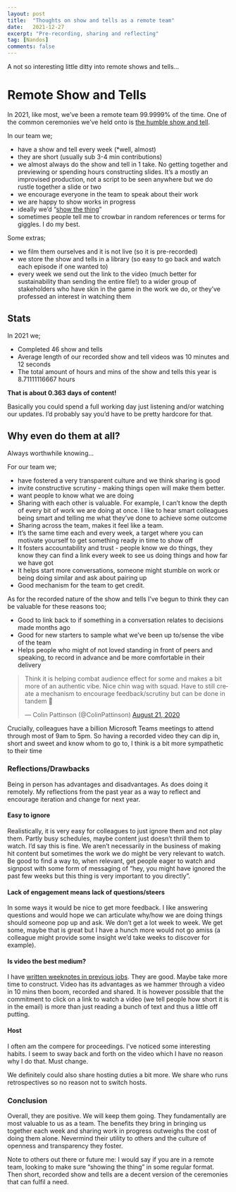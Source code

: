 ```yaml
---
layout: post
title:  "Thoughts on show and tells as a remote team"
date:   2021-12-27
excerpt: "Pre-recording, sharing and reflecting"
tag: [Nandos]
comments: false
---
```

A not so interesting little ditty into remote shows and tells…

# Remote Show and Tells
In 2021, like most, we’ve been a remote team 99.9999% of the time. One of the common ceremonies we’ve held onto is [the humble show and tell](https://markdalgarno.medium.com/the-show-and-tell-what-its-for-and-how-to-do-it-right-32c2c7b3708b).  

In our team we;
- have a show and tell every week (*well, almost)
- they are short (usually sub 3-4 min contributions)
- we almost always do the show and tell in 1 take. No getting together and previewing or spending hours constructing slides. It’s a mostly an improvised production, not a script to be seen anywhere but we do rustle together a slide or two
- we encourage everyone in the team to speak about their work
- we are happy to show works in progress
- ideally we’d “[show the thing](https://gdsengagement.blog.gov.uk/2016/11/04/what-we-mean-when-we-say-show-the-thing/)”
- sometimes people tell me to crowbar in random references or terms for giggles. I do my best. 

Some extras;
- we film them ourselves and it is not live (so it is pre-recorded)
- we store the show and tells in a library (so easy to go back and watch each episode if one wanted to)
- every week we send out the link to the video (much better for sustainability than sending the entire file!) to a wider group of stakeholders who have skin in the game in the work we do, or they’ve professed an interest in watching them 

## Stats
In 2021 we;
- Completed 46 show and tells
- Average length of our recorded show and tell videos was 10 minutes and 12 seconds
- The total amount of hours and mins of the show and tells this year is 8.71111116667 hours

**That is about 0.363 days of content!**

Basically you could spend a full working day just listening and/or watching our updates. I’d probably say you’d have to be pretty hardcore for that.

## Why even do them at all?
Always worthwhile knowing…

For our team we;
- have fostered a very transparent culture and we think sharing is good
- invite constructive scrutiny - making things open will make them better.
- want people to know what we are doing
- Sharing with each other is valuable. For example, I can’t know the depth of every bit of work we are doing at once. I like to hear smart colleagues being smart and telling me what they’ve done to achieve some outcome
- Sharing across the team, makes it feel like a team.
- It’s the same time each and every week, a target where  you can motivate yourself to get something ready in time to show off
- It fosters accountability and trust - people know we do things, they know they can find a link every week to see us doing things and how far we have got
- It helps start more conversations, someone might stumble on work or being doing similar and ask about pairing up
- Good mechanism for the team to get credit.

As for the recorded nature of the show and tells I’ve begun to think they can be valuable for these reasons too;
- Good to link back to if something in a conversation relates to decisions made months ago
- Good for new starters to sample what we’ve been up to/sense the vibe of the team
- Helps people who might of not loved standing in front of peers and speaking, to record in advance and be more comfortable in their delivery

<blockquote class="twitter-tweet"><p lang="en" dir="ltr">Think it is helping combat audience effect for some and makes a bit more of an authentic vibe. Nice chin wag with squad. Have to still create a mechanism to encourage feedback/scrutiny but can be done in tandem 🙂</p>&mdash; Colin Pattinson (@ColinPattinson) <a href="https://twitter.com/ColinPattinson/status/1296816908822548480?ref_src=twsrc%5Etfw">August 21, 2020</a></blockquote> <script async src="https://platform.twitter.com/widgets.js" charset="utf-8"></script>

Crucially, colleagues have a billion Microsoft Teams meetings to attend through most of 9am to 5pm. So having a recorded video they can dip in, short and sweet and know whom to go to, I think is a bit more sympathetic to their time

### Reflections/Drawbacks
Being in person has advantages and disadvantages. As does doing it remotely. My reflections from the past year as a way to reflect and encourage iteration and change for next year.

#### Easy to ignore
Realistically, it is very easy for colleagues to just ignore them and not play them. Partly busy schedules, maybe content just doesn’t thrill them to watch. I’d say this is fine. We aren’t necessarily in the business of making hit content but sometimes the work we do might be very relevant to watch. Be good to find a way to, when relevant, get people eager to watch and signpost with some form of messaging of “hey, you might have ignored the past few weeks but this thing is very important to you directly”.

#### Lack of engagement means lack of questions/steers
In some ways it would be nice to get more feedback. I like answering questions and would hope we can articulate why/how we are doing things should someone pop up and ask. We don’t get a lot week to week. We get some, maybe that is great but I have a hunch more would not go amiss (a colleague might provide some insight we’d take weeks to discover for example). 

#### Is video the best medium?
I have [written weeknotes in previous jobs](https://stamanfar.medium.com/the-why-of-weeknotes-cf4d7e8ad4e5). They are good. Maybe take more time to construct. Video has its advantages as we hammer through a video in 10 mins then boom, recorded and shared. It is however possible that the commitment to click on a link to watch a video (we tell people how short it is in the email) is more than just reading a bunch of text and thus a little off putting. 

#### Host
I often am the compere for proceedings. I've noticed some interesting habits. I seem to sway back and forth on the video which I have no reason why I do that. Must change. 

We definitely could also share hosting duties a bit more. We share who runs retrospectives so no reason not to switch hosts.

### Conclusion
Overall, they are positive. We will keep them going. They fundamentally are most valuable to us as a team. The benefits they bring in bringing us together each week and sharing work in progress outweighs the cost of doing them alone. Nevermind their utility to others and the culture of openness and transparency they foster.

Note to others out there or future me: I would say if you are in a remote team, looking to make sure “showing the thing” in some regular format. Then short, recorded show and tells are a decent version of the ceremonies that can fulfil a need. 
